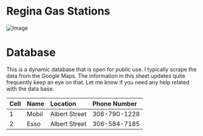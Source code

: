 # Regina Gas Stations

![Image](https://economicdevelopmentregina.com/wp-content/uploads/2022/05/City-Skyline-Compressed-Keithe-Hershmiller-cropped-1.jpg)

# Database

This is a dynamic database that is open for public use. I typically scrape the data from the Google Maps. The information in this sheet updates quite frequently keep an eye on that. Let me know if you need any help related with the data base. 

| Cell | Name     | Location | Phone Number |
|:----------------  | :---------------- |:---------------- | :---------------- |
| 1 | Mobil   | Albert Street | 306-790-1228  |
|2 | Esso| 	Albert Street| 	306-584-7185|
